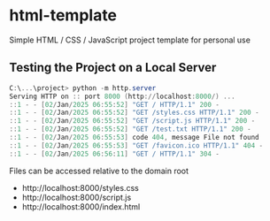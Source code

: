 # html-template
Simple HTML / CSS / JavaScript project template for personal use

## Testing the Project on a Local Server
```powershell
C:\...\project> python -m http.server
Serving HTTP on :: port 8000 (http://localhost:8000/) ...
::1 - - [02/Jan/2025 06:55:52] "GET / HTTP/1.1" 200 -
::1 - - [02/Jan/2025 06:55:52] "GET /styles.css HTTP/1.1" 200 -
::1 - - [02/Jan/2025 06:55:52] "GET /script.js HTTP/1.1" 200 -
::1 - - [02/Jan/2025 06:55:52] "GET /test.txt HTTP/1.1" 200 -
::1 - - [02/Jan/2025 06:55:53] code 404, message File not found
::1 - - [02/Jan/2025 06:55:53] "GET /favicon.ico HTTP/1.1" 404 -
::1 - - [02/Jan/2025 06:56:11] "GET / HTTP/1.1" 304 -
```

Files can be accessed relative to the domain root 
- http://localhost:8000/styles.css
- http://localhost:8000/script.js
- http://localhost:8000/index.html
